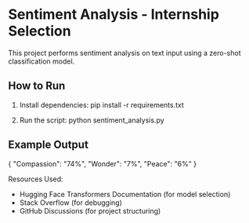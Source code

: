 # Sentiment Analysis - Internship Selection

This project performs sentiment analysis on text input using a zero-shot classification model.

## How to Run
1. Install dependencies:
pip install -r requirements.txt

2. Run the script:
python sentiment_analysis.py

## Example Output
{ "Compassion": "74%", "Wonder": "7%", "Peace": "6%" }

Resources Used:
- Hugging Face Transformers Documentation (for model selection)
- Stack Overflow (for debugging)
- GitHub Discussions (for project structuring)
